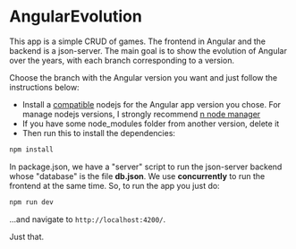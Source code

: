 # AngularEvolution

This app is a simple CRUD of games. The frontend in Angular and the backend is a json-server.
The main goal is to show the evolution of Angular over the years, with each branch corresponding to a version.

Choose the branch with the Angular version you want and just follow the instructions below:
- Install a [compatible](https://angular.dev/reference/versions) nodejs for the Angular app version you chose. For manage nodejs versions, I strongly recommend [n node manager](https://www.npmjs.com/package/n)
- If you have some node_modules folder from another version, delete it 
- Then run this to install the dependencies:
```sh
npm install
```
In package.json, we have a "server" script to run the json-server backend whose "database" is the file **db.json**. We use **concurrently** to run the frontend at the same time. So, to run the app you just do:
```sh
npm run dev
```
...and navigate to `http://localhost:4200/`. 

Just that.